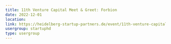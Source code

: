 ```yaml
---
title: 11th Venture Capital Meet & Greet: Forbion
date: 2022-12-01
location: 
link: https://heidelberg-startup-partners.de/event/11th-venture-capital-meet-greet-forbion/
usergroup: startuphd
type: usergroup
---
```

